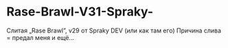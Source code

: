 # Rase-Brawl-V31-Spraky-
Слитая „Rase Brawl”, v29 от Spraky DEV (или как там его) Причина слива = предал меня и ещё...
